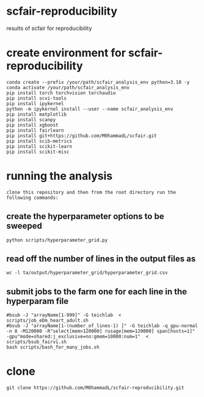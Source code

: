 # scfair-reproducibility
results of scfair for reproducibility

# create environment for scfair-reproducibility
```
conda create --prefix /your/path/scfair_analysis_env python=3.10 -y
conda activate /your/path/scfair_analysis_env
pip install torch torchvision torchaudio
pip install scvi-tools
pip install ipykernel
python -m ipykernel install --user --name scfair_analysis_env
pip install matplotlib
pip install scanpy
pip install xgboost
pip install fairlearn
pip install git+https://github.com/M0hammadL/scfair.git
pip install scib-metrics
pip install scikit-learn
pip install scikit-misc
```
# running the analysis
```
clone this repository and then from the root directory run the following commands:
```
## create the hyperparameter options to be sweeped
```
python scripts/hyperparameter_grid.py
```
## read off the number of lines in the output files as
```
wc -l ta/output/hyperparameter_grid/hyperparameter_grid.csv
```
## submit jobs to the farm one for each line in the hyperparam file
```
#bsub -J "arrayName[1-999]" -G teichlab  < scripts/job_eDm_heart_adult.sh
#bsub -J "arrayName[1-(number_of_lines-1) ]" -G teichlab -q gpu-normal -n 8 -M120000 -R"select[mem>120000] rusage[mem=120000] span[hosts=1]" -gpu"mode=shared:j_exclusive=no:gmem=10000:num=1"  < scripts/bsub_fairvi.sh
bash scripts/bash_for_many_jobs.sh  
```

# clone
```
git clone https://github.com/M0hammadL/scfair-reproducibility.git
```
